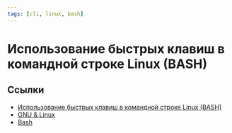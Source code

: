 ```yaml
---
tags: [cli, linux, bash]
---
```

# Использование быстрых клавиш в командной строке Linux (BASH)

## Ссылки

* [Использование быстрых клавиш в командной строке Linux (BASH)](https://habr.com/ru/company/lanit/blog/537596/)
* [GNU & Linux](GNU%20&%20Linux.md)
* [Bash](Bash.md)

